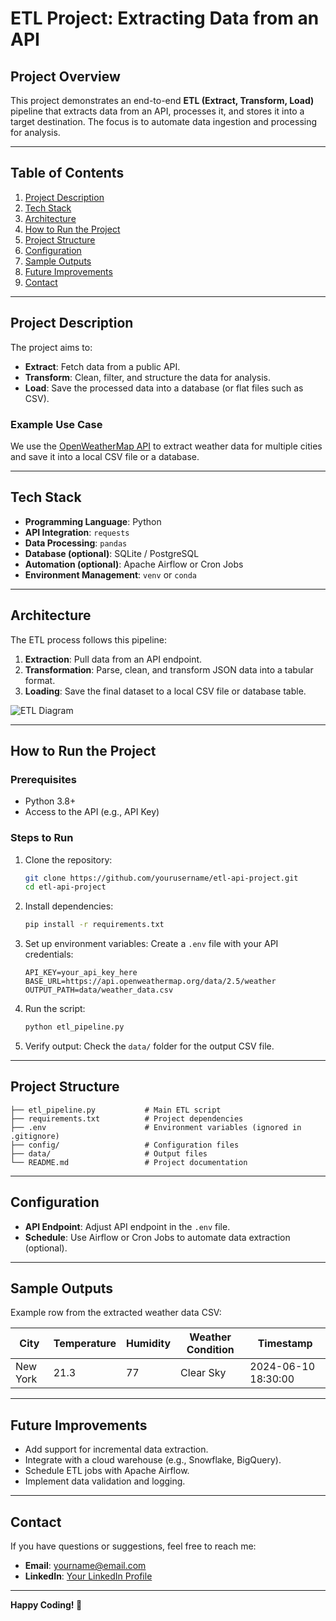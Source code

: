 # ETL Project: Extracting Data from an API

## Project Overview
This project demonstrates an end-to-end **ETL (Extract, Transform, Load)** pipeline that extracts data from an API, processes it, and stores it into a target destination. The focus is to automate data ingestion and processing for analysis.

---

## Table of Contents
1. [Project Description](#project-description)
2. [Tech Stack](#tech-stack)
3. [Architecture](#architecture)
4. [How to Run the Project](#how-to-run-the-project)
5. [Project Structure](#project-structure)
6. [Configuration](#configuration)
7. [Sample Outputs](#sample-outputs)
8. [Future Improvements](#future-improvements)
9. [Contact](#contact)

---

## Project Description
The project aims to:
- **Extract**: Fetch data from a public API.
- **Transform**: Clean, filter, and structure the data for analysis.
- **Load**: Save the processed data into a database (or flat files such as CSV).

### Example Use Case
We use the [OpenWeatherMap API](https://openweathermap.org/api) to extract weather data for multiple cities and save it into a local CSV file or a database.

---

## Tech Stack
- **Programming Language**: Python
- **API Integration**: `requests`
- **Data Processing**: `pandas`
- **Database (optional)**: SQLite / PostgreSQL
- **Automation (optional)**: Apache Airflow or Cron Jobs
- **Environment Management**: `venv` or `conda`

---

## Architecture
The ETL process follows this pipeline:

1. **Extraction**: Pull data from an API endpoint.
2. **Transformation**: Parse, clean, and transform JSON data into a tabular format.
3. **Loading**: Save the final dataset to a local CSV file or database table.

![ETL Diagram](https://via.placeholder.com/600x300.png?text=ETL+Pipeline+Diagram)

---

## How to Run the Project

### Prerequisites
- Python 3.8+
- Access to the API (e.g., API Key)

### Steps to Run
1. Clone the repository:
   ```bash
   git clone https://github.com/yourusername/etl-api-project.git
   cd etl-api-project
   ```

2. Install dependencies:
   ```bash
   pip install -r requirements.txt
   ```

3. Set up environment variables:
   Create a `.env` file with your API credentials:
   ```
   API_KEY=your_api_key_here
   BASE_URL=https://api.openweathermap.org/data/2.5/weather
   OUTPUT_PATH=data/weather_data.csv
   ```

4. Run the script:
   ```bash
   python etl_pipeline.py
   ```

5. Verify output:
   Check the `data/` folder for the output CSV file.

---

## Project Structure
```
├── etl_pipeline.py           # Main ETL script
├── requirements.txt          # Project dependencies
├── .env                      # Environment variables (ignored in .gitignore)
├── config/                   # Configuration files
├── data/                     # Output files
└── README.md                 # Project documentation
```

---

## Configuration
- **API Endpoint**: Adjust API endpoint in the `.env` file.
- **Schedule**: Use Airflow or Cron Jobs to automate data extraction (optional).

---

## Sample Outputs
Example row from the extracted weather data CSV:

| City       | Temperature | Humidity | Weather Condition | Timestamp           |
|------------|-------------|----------|-------------------|---------------------|
| New York   | 21.3        | 77       | Clear Sky         | 2024-06-10 18:30:00 |

---

## Future Improvements
- Add support for incremental data extraction.
- Integrate with a cloud warehouse (e.g., Snowflake, BigQuery).
- Schedule ETL jobs with Apache Airflow.
- Implement data validation and logging.

---

## Contact
If you have questions or suggestions, feel free to reach me:
- **Email**: yourname@email.com
- **LinkedIn**: [Your LinkedIn Profile](https://www.linkedin.com/in/yourprofile)

---

**Happy Coding! 🚀**